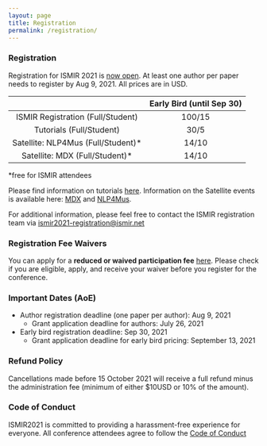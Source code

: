 ```yaml
---
layout: page
title: Registration
permalink: /registration/
---
```



### Registration

Registration for ISMIR 2021 is [now open](https://epay.gatech.edu/C20793_ustores/web/store_main.jsp?STOREID=503). At least one author per paper needs to register by Aug 9, 2021. All prices are in USD.

|                               | Early Bird (until Sep 30)        |
|:-----------------------------:|:--------------------------------:|
| ISMIR Registration (Full/Student)     | $100/$15 | 
| Tutorials (Full/Student)              | $30/$5  | 
| Satellite: NLP4Mus (Full/Student)*    | $14/$10  | 
| Satellite: MDX (Full/Student)*        | $14/$10  | 

*free for ISMIR attendees

Please find information on tutorials [here](/tutorials/). Information on the Satellite events is available here: [MDX](https://www.aicrowd.com/challenges/music-demixing-challenge-ismir-2021) and [NLP4Mus](https://sites.google.com/view/nlp4musa-2021).

For additional information, please feel free to contact the ISMIR registration team via [ismir2021-registration@ismir.net](mailto:ismir2021-registration@ismir.net)

### Registration Fee Waivers
You can apply for a __reduced or waived participation fee__ [here](https://docs.google.com/forms/d/e/1FAIpQLSewOxtkMKf5P4JdfJ-OQ3Oo81_g76-R2xWMwopc8ANNFE1mHQ/viewform).
Please check if you are eligible, apply, and receive your waiver before you register for the conference. 

### Important Dates (AoE)

* Author registration deadline (one paper per author): Aug 9, 2021
	* Grant application deadline for authors: July 26, 2021
* Early bird registration deadline: Sep 30, 2021
	* Grant application deadline for early bird pricing: September 13, 2021

### Refund Policy

Cancellations made before 15 October 2021 will receive a full refund minus the administration fee (minimum of either $10USD or 10% of the amount).

### Code of Conduct

ISMIR2021 is committed to providing a harassment-free experience for everyone. All conference attendees agree to follow the [Code of Conduct](https://ismir2021.ismir.net/coc/)
